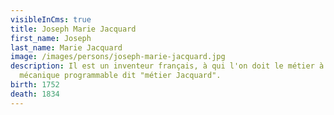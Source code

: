 ```yaml
---
visibleInCms: true
title: Joseph Marie Jacquard
first_name: Joseph
last_name: Marie Jacquard
image: /images/persons/joseph-marie-jacquard.jpg
description: Il est un inventeur français, à qui l'on doit le métier à tisser
  mécanique programmable dit "métier Jacquard".
birth: 1752
death: 1834
---
```


